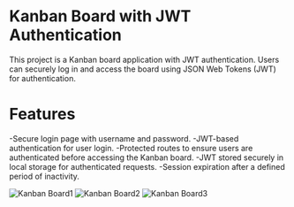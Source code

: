 # Kanban Board with JWT Authentication

This project is a Kanban board application with JWT authentication. Users can securely log in and access the board using JSON Web Tokens (JWT) for authentication.

# Features

-Secure login page with username and password.
-JWT-based authentication for user login.
-Protected routes to ensure users are authenticated before accessing the Kanban board.
-JWT stored securely in local storage for authenticated requests.
-Session expiration after a defined period of inactivity.

![Kanban Board1](https://static.bc-edx.com/coding/software-dev/14-Full-Stack-React/assets/14-00-unauthenticated-page.png)
![Kanban Board2](https://static.bc-edx.com/coding/software-dev/14-Full-Stack-React/assets/14-01-login-page.png)
![Kanban Board3](https://static.bc-edx.com/coding/software-dev/14-Full-Stack-React/assets/14-02-main-page.png)
